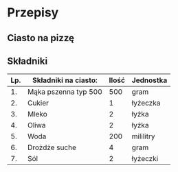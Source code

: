# Przepisy

## Ciasto na pizzę
## Składniki
|Lp.| Składniki na ciasto:                                     | Ilość  | Jednostka |
|---|----------------------------------------------------------|--------|-----------|
|1. |Mąka pszenna typ 500                                      | 500    | gram      |
|2. |Cukier                                                    | 1      | łyżeczka  |
|3. |Mleko                                                     | 2      | łyżka     |
|4. |Oliwa                                                     | 2      | łyżka     |
|5. |Woda                                                      | 200    | mililitry |
|6. |Drożdże suche                                             | 4      | gram      |
|7. |Sól                                                       | 2      | łyżeczki  |
